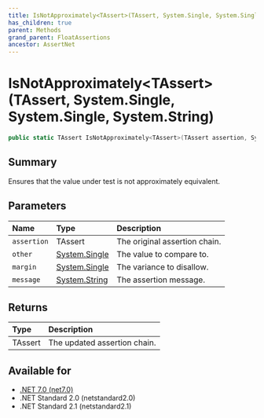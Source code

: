 ```yaml
---
title: IsNotApproximately<TAssert>(TAssert, System.Single, System.Single, System.String)
has_children: true
parent: Methods
grand_parent: FloatAssertions
ancestor: AssertNet
---
```

# IsNotApproximately&lt;TAssert&gt;(TAssert, System.Single, System.Single, System.String)

```csharp
public static TAssert IsNotApproximately<TAssert>(TAssert assertion, System.Single other, System.Single margin, System.String message);
```

## Summary
Ensures that the value under test is not approximately equivalent.

## Parameters
|Name|Type|Description|
|:-|:-|:-|
|`assertion`|TAssert|The original assertion chain.|
|`other`|[System.Single](https://learn.microsoft.com/en-us/dotnet/api/system.single)|The value to compare to.|
|`margin`|[System.Single](https://learn.microsoft.com/en-us/dotnet/api/system.single)|The variance to disallow.|
|`message`|[System.String](https://learn.microsoft.com/en-us/dotnet/api/system.string)|The assertion message.|

## Returns
|Type|Description|
|:-|:-|
|TAssert|The updated assertion chain.|

## Available for
- [.NET 7.0 (net7.0)](https://versionsof.net/core/7.0/)
- .NET Standard 2.0 (netstandard2.0)
- .NET Standard 2.1 (netstandard2.1)
